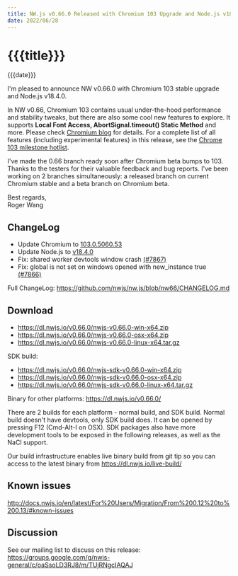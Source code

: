 ```yaml
---
title: NW.js v0.66.0 Released with Chromium 103 Upgrade and Node.js v18.4.0
date: 2022/06/28
---
```

# {{{title}}}
{{{date}}}

I'm pleased to announce NW v0.66.0 with Chromium 103 stable upgrade and Node.js v18.4.0.

In NW v0.66, Chromium 103 contains usual under-the-hood performance and stability tweaks, but there are also some cool new features to explore. It supports **Local Font Access, AbortSignal.timeout() Static Method** and more. Please check [Chromium blog](https://blog.chromium.org/2022/05/chrome-103-beta-early-navigation-hints.html) for details. For a complete list of all features (including experimental features) in this release, see the [Chrome 103 milestone hotlist](https://www.chromestatus.com/features#milestone=103).

I've made the 0.66 branch ready soon after Chromium beta bumps to 103. Thanks to the testers for their valuable feedback and bug reports. I've been working on 2 branches simultaneously: a released branch on current Chromium stable and a beta branch on Chromium beta.

Best regards,  
Roger Wang

## ChangeLog

- Update Chromium to [103.0.5060.53](https://chromereleases.googleblog.com/2022/06/stable-channel-update-for-desktop_21.html)
- Update Node.js to [v18.4.0](https://nodejs.org/en/blog/release/v18.4.0/)
- Fix: shared worker devtools window crash [(#7867)](https://github.com/nwjs/nw.js/issues/7867)
- Fix: global is not set on windows opened with new_instance true [(#7866)](https://github.com/nwjs/nw.js/issues/7866)

Full ChangeLog: https://github.com/nwjs/nw.js/blob/nw66/CHANGELOG.md

## Download 

* https://dl.nwjs.io/v0.66.0/nwjs-v0.66.0-win-x64.zip 
* https://dl.nwjs.io/v0.66.0/nwjs-v0.66.0-osx-x64.zip 
* https://dl.nwjs.io/v0.66.0/nwjs-v0.66.0-linux-x64.tar.gz 

SDK build: 
* https://dl.nwjs.io/v0.66.0/nwjs-sdk-v0.66.0-win-x64.zip 
* https://dl.nwjs.io/v0.66.0/nwjs-sdk-v0.66.0-osx-x64.zip 
* https://dl.nwjs.io/v0.66.0/nwjs-sdk-v0.66.0-linux-x64.tar.gz 

Binary for other platforms: https://dl.nwjs.io/v0.66.0/ 

There are 2 builds for each platform - normal build, and SDK build. Normal build doesn't have devtools, only SDK build does. lt can be opened by pressing F12 (Cmd-Alt-I on OSX). SDK packages also have more development tools to be exposed in the following releases, as well as the NaCl support.

Our build infrastructure enables live binary build from git tip so you can access to the latest binary from https://dl.nwjs.io/live-build/ 

## Known issues 

http://docs.nwjs.io/en/latest/For%20Users/Migration/From%200.12%20to%200.13/#known-issues

## Discussion

See our mailing list to discuss on this release: https://groups.google.com/g/nwjs-general/c/oaSsoLD3RJ8/m/TUjRNgcIAQAJ
